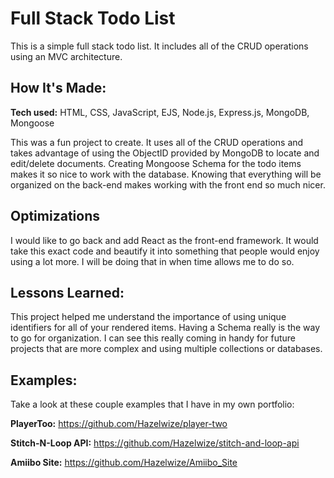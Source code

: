 # Full Stack Todo List
This is a simple full stack todo list. It includes all of the CRUD operations using an MVC architecture.

## How It's Made:

**Tech used:** HTML, CSS, JavaScript, EJS, Node.js, Express.js, MongoDB, Mongoose

This was a fun project to create. It uses all of the CRUD operations and takes advantage of using the ObjectID provided by MongoDB to locate and edit/delete documents. Creating Mongoose Schema for the todo items makes it so nice to work with the database. Knowing that everything will be organized on the back-end makes working with the front end so much nicer.

## Optimizations

I would like to go back and add React as the front-end framework. It would take this exact code and beautify it into something that people would enjoy using a lot more. I will be doing that in when time allows me to do so.
## Lessons Learned:

This project helped me understand the importance of using unique identifiers for all of your rendered items. Having a Schema really is the way to go for organization. I can see this really coming in handy for future projects that are more complex and using multiple collections or databases. 

## Examples:
Take a look at these couple examples that I have in my own portfolio:

**PlayerToo:** https://github.com/Hazelwize/player-two

**Stitch-N-Loop API:** https://github.com/Hazelwize/stitch-and-loop-api

**Amiibo Site:** https://github.com/Hazelwize/Amiibo_Site



